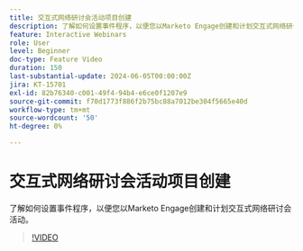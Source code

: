 ```yaml
---
title: 交互式网络研讨会活动项目创建
description: 了解如何设置事件程序，以便您以Marketo Engage创建和计划交互式网络研讨会活动。
feature: Interactive Webinars
role: User
level: Beginner
doc-type: Feature Video
duration: 150
last-substantial-update: 2024-06-05T00:00:00Z
jira: KT-15701
exl-id: 82b76340-c001-49f4-94b4-e6ce0f1207e9
source-git-commit: f70d1773f886f2b75bc88a7012be304f5665e40d
workflow-type: tm+mt
source-wordcount: '50'
ht-degree: 0%

---
```


# 交互式网络研讨会活动项目创建

了解如何设置事件程序，以便您以Marketo Engage创建和计划交互式网络研讨会活动。

>[!VIDEO](https://video.tv.adobe.com/v/3429639/?learn=on)
